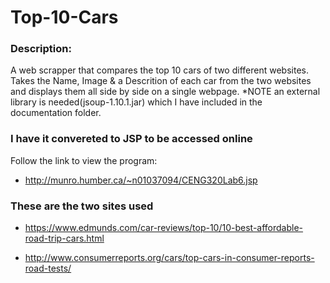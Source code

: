 Top-10-Cars
=======

 

### Description:

A web scrapper that compares the top 10 cars of two different websites.
Takes the Name, Image & a Descrition of each car from the two websites 
and displays them all side by side on a single webpage. *NOTE an external 
library is needed(jsoup-1.10.1.jar) which I have included in the
documentation folder.


### I have it convereted to JSP to be accessed online
Follow the link to view the program:
-   http://munro.humber.ca/~n01037094/CENG320Lab6.jsp


### These are the two sites used

-   https://www.edmunds.com/car-reviews/top-10/10-best-affordable-road-trip-cars.html

-   http://www.consumerreports.org/cars/top-cars-in-consumer-reports-road-tests/
